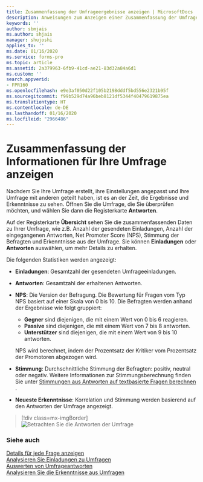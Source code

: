 ```yaml
---
title: Zusammenfassung der Umfrageergebnisse anzeigen | MicrosoftDocs
description: Anweisungen zum Anzeigen einer Zusammenfassung der Umfrageergebnisse
keywords: ''
author: sbmjais
ms.author: shjais
manager: shujoshi
applies_to: ''
ms.date: 01/16/2020
ms.service: forms-pro
ms.topic: article
ms.assetid: 2a379963-6fb9-41cd-ae21-83d32a84a6d1
ms.custom: ''
search.appverid:
- FPR160
ms.openlocfilehash: e9e3af050d22f105b2198dddf5bd556e2321b95f
ms.sourcegitcommit: f99b529d74a96beb8121df5344f40479619875ea
ms.translationtype: HT
ms.contentlocale: de-DE
ms.lasthandoff: 01/16/2020
ms.locfileid: "2966486"
---
```

# <a name="view-summary-information-for-your-survey"></a>Zusammenfassung der Informationen für Ihre Umfrage anzeigen

Nachdem Sie Ihre Umfrage erstellt, ihre Einstellungen angepasst und Ihre Umfrage mit anderen geteilt haben, ist es an der Zeit, die Ergebnisse und Erkenntnisse zu sehen. Öffnen Sie die Umfrage, die Sie überprüfen möchten, und wählen Sie dann die Registerkarte **Antworten**.

Auf der Registerkarte **Übersicht** sehen Sie die zusammenfassenden Daten zu Ihrer Umfrage, wie z.B. Anzahl der gesendeten Einladungen, Anzahl der eingegangenen Antworten, Net Promoter Score (NPS), Stimmung der Befragten und Erkenntnisse aus der Umfrage. Sie können **Einladungen** oder **Antworten** auswählen, um mehr Details zu erhalten.

Die folgenden Statistiken werden angezeigt:

- **Einladungen**: Gesamtzahl der gesendeten Umfrageeinladungen.

- **Antworten**: Gesamtzahl der erhaltenen Antworten.

- **NPS**: Die Version der Befragung. Die Bewertung für Fragen vom Typ NPS basiert auf einer Skala von 0 bis 10. Die Befragten werden anhand der Ergebnisse wie folgt gruppiert:
    - **Gegner** sind diejenigen, die mit einem Wert von 0 bis 6 reagieren.
    - **Passive** sind diejenigen, die mit einem Wert von 7 bis 8 antworten.
    - **Unterstützer** sind diejenigen, die mit einem Wert von 9 bis 10 antworten.
    
    NPS wird berechnet, indem der Prozentsatz der Kritiker vom Prozentsatz der Promotoren abgezogen wird.

- **Stimmung**: Durchschnittliche Stimmung der Befragten: positiv, neutral oder negativ. Weitere Informationen zur Stimmungsberechnung finden Sie unter [Stimmungen aus Antworten auf textbasierte Fragen berechnen ](create-new-survey.md#calculate-sentiments-from-responses-to-text-based-questions).

- **Neueste Erkenntnisse**: Korrelation und Stimmung werden basierend auf den Antworten der Umfrage angezeigt.

> [!div class=mx-imgBorder]
> ![Betrachten Sie die Antworten der Umfrage](media/view-responses.png "Befragungsantworten anzeigen")  

### <a name="see-also"></a>Siehe auch

[Details für jede Frage anzeigen](view-details-each-question.md)<br>
[Analysieren Sie Einladungen zu Umfragen](analyze-survey-invitations.md)<br>
[Auswerten von Umfrageantworten](analyze-survey-responses.md)<br>
[Analysieren Sie die Erkenntnisse aus Umfragen](analyze-survey-insights.md)
